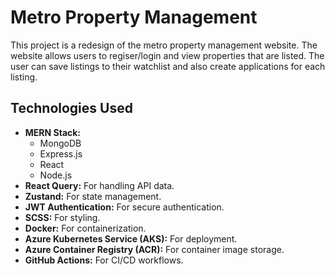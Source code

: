 # Metro Property Management

This project is a redesign of the metro property management website. 
The website allows users to regiser/login and view properties that are listed. 
The user can save listings to their watchlist and also create applications for each listing.


## Technologies Used

- **MERN Stack:**
  - MongoDB
  - Express.js
  - React
  - Node.js
- **React Query:** For handling API data.
- **Zustand:** For state management.
- **JWT Authentication:** For secure authentication.
- **SCSS:** For styling.
- **Docker:** For containerization.
- **Azure Kubernetes Service (AKS):** For deployment.
- **Azure Container Registry (ACR):** For container image storage.
- **GitHub Actions:** For CI/CD workflows.
